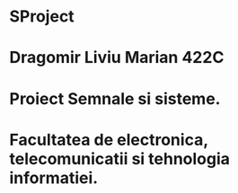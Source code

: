 # SProject
# Dragomir Liviu Marian 422C
# Proiect Semnale si sisteme.
# Facultatea de electronica, telecomunicatii si tehnologia informatiei.
